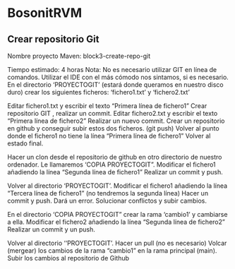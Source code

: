 # BosonitRVM

## Crear repositorio Git
Nombre proyecto Maven: block3-create-repo-git

Tiempo estimado: 4 horas
Nota: No es necesario utilizar GIT en línea de comandos. Utilizar el IDE con el más cómodo nos sintamos, si es necesario.
En el directorio ‘PROYECTOGIT’ (estará donde queramos en nuestro disco duro) crear los siguientes ficheros: ‘fichero1.txt’ y ‘fichero2.txt’

Editar fichero1.txt y escribir el texto “Primera línea de fichero1”
Crear repositorio GIT , realizar un commit.
Editar fichero2.txt y escribir el texto “Primera línea de fichero2”
Realizar un nuevo commit.
Crear un repositorio en github y conseguir subir estos dos ficheros. (git push)
Volver al punto donde el fichero1 no tiene la línea “Primera línea de fichero1”
Volver al estado final.


Hacer un clon desde el repositorio de github en otro directorio de nuestro ordenador. Le llamaremos ‘COPIA PROYECTOGIT”.
Modificar el fichero1 añadiendo la línea “Segunda línea de fichero1”
Realizar un commit y push.

Volver al directorio ‘PROYECTOGIT’.
Modificar el fichero1 añadiendo la línea “Tercera línea de fichero1” (no tendremos la segunda línea)
Hacer un commit y push. Dará un error.
Solucionar conflictos y subir cambios.

En el directorio ‘COPIA PROYECTOGIT” crear la rama ‘cambio1’ y cambiarse a ella.
Modificar el fichero2 añadiendo la línea “Segunda línea de fichero2”
Realizar un commit y un push.

Volver al directorio ‘‘PROYECTOGIT’.
Hacer un pull (no es necesario) Volcar (mergear) los cambios de la rama “cambio1” en la rama principal (main).
Subir los cambios al repositorio de Github
